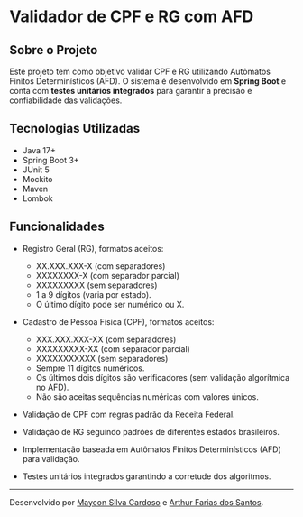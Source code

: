 # Validador de CPF e RG com AFD

## Sobre o Projeto

Este projeto tem como objetivo validar CPF e RG utilizando Autômatos Finitos Determinísticos (AFD). O sistema é desenvolvido em **Spring Boot** e conta com **testes unitários integrados** para garantir a precisão e confiabilidade das validações.

## Tecnologias Utilizadas

- Java 17+
- Spring Boot 3+
- JUnit 5
- Mockito
- Maven
- Lombok

## Funcionalidades
- Registro Geral (RG), formatos aceitos:

  - XX.XXX.XXX-X (com separadores)
  - XXXXXXXX-X (com separador parcial)
  - XXXXXXXXX (sem separadores)
  - 1 a 9 dígitos (varia por estado).
  - O último dígito pode ser numérico ou X.

- Cadastro de Pessoa Física (CPF), formatos aceitos:

  - XXX.XXX.XXX-XX (com separadores)
  - XXXXXXXXX-XX (com separador parcial)
  - XXXXXXXXXXX (sem separadores)
  - Sempre 11 dígitos numéricos.
  - Os últimos dois dígitos são verificadores (sem validação algorítmica no AFD).
  - Não são aceitas sequências numéricas com valores únicos.

- Validação de CPF com regras padrão da Receita Federal.

- Validação de RG seguindo padrões de diferentes estados brasileiros.

- Implementação baseada em Autômatos Finitos Determinísticos (AFD) para validação.

- Testes unitários integrados garantindo a corretude dos algoritmos.


---

Desenvolvido por [Maycon Silva Cardoso](https://github.com/mayconCardos0) e [Arthur Farias dos Santos](https://github.com/ArthurFariasds).

